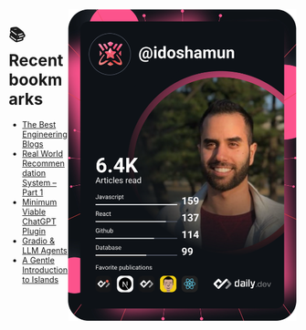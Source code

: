 <a href="https://app.daily.dev/idoshamun"><img src="https://raw.githubusercontent.com/idoshamun/idoshamun/devcard/devcard.svg" align='right' width="400" alt="Ido Shamun's Dev Card"/></a>

# 📚 Recent bookmarks
<!-- BOOKMARKS:START -->
- [The Best Engineering Blogs](https://app.daily.dev/posts/mvERSRL6d?utm_source=rss&utm_medium=bookmarks&utm_campaign=28849d86070e4c099c877ab6837c61f0)
- [Real World Recommendation System – Part 1](https://app.daily.dev/posts/N9Tn3WPeh?utm_source=rss&utm_medium=bookmarks&utm_campaign=28849d86070e4c099c877ab6837c61f0)
- [Minimum Viable ChatGPT Plugin](https://app.daily.dev/posts/ZAfE6XKFj?utm_source=rss&utm_medium=bookmarks&utm_campaign=28849d86070e4c099c877ab6837c61f0)
- [Gradio &amp; LLM Agents](https://app.daily.dev/posts/lHzMK7rVO?utm_source=rss&utm_medium=bookmarks&utm_campaign=28849d86070e4c099c877ab6837c61f0)
- [A Gentle Introduction to Islands](https://app.daily.dev/posts/W8iQCYfth?utm_source=rss&utm_medium=bookmarks&utm_campaign=28849d86070e4c099c877ab6837c61f0)
<!-- BOOKMARKS:END -->
